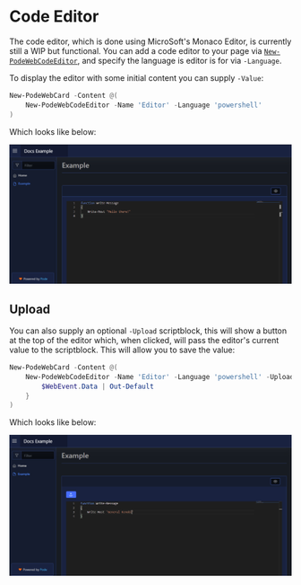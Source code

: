# Code Editor

The code editor, which is done using MicroSoft's Monaco Editor, is currently still a WIP but functional. You can add a code editor to your page via [`New-PodeWebCodeEditor`](../../../Functions/Elements/New-PodeWebCodeEditor), and specify the language is editor is for via `-Language`.

To display the editor with some initial content you can supply `-Value`:

```powershell
New-PodeWebCard -Content @(
    New-PodeWebCodeEditor -Name 'Editor' -Language 'powershell'
)
```

Which looks like below:

![code_editor](../../../images/code_editor.png)

## Upload

You can also supply an optional `-Upload` scriptblock, this will show a button at the top of the editor which, when clicked, will pass the editor's current value to the scriptblock. This will allow you to save the value:

```powershell
New-PodeWebCard -Content @(
    New-PodeWebCodeEditor -Name 'Editor' -Language 'powershell' -Upload {
        $WebEvent.Data | Out-Default
    }
)
```

Which looks like below:

![code_editor_upload](../../../images/code_editor_upload.png)
